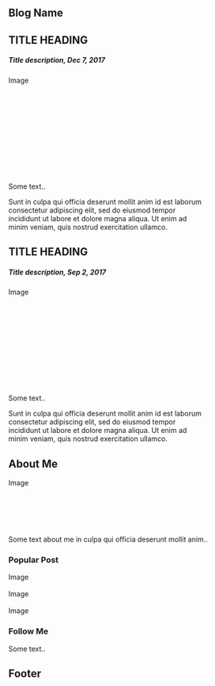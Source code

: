 
<!DOCTYPE html>
<html>
<head>
<meta name="viewport" content="width=device-width, initial-scale=1">
<style>
* {
    box-sizing: border-box;
}

/* Add a gray background color with some padding */
body {
    font-family: Arial;
    padding: 20px;
    background: #f1f1f1;
}

/* Header/Blog Title */
.header {
    padding: 30px;
    font-size: 40px;
    text-align: center;
    background: white;
}

/* Create two unequal columns that floats next to each other */
/* Left column */
.leftcolumn {   
    float: left;
    width: 75%;
}

/* Right column */
.rightcolumn {
    float: left;
    width: 25%;
    padding-left: 20px;
}

/* Fake image */
.fakeimg {
    background-color: #aaa;
    width: 100%;
    padding: 20px;
}

/* Add a card effect for articles */
.card {
     background-color: white;
     padding: 20px;
     margin-top: 20px;
}

/* Clear floats after the columns */
.row:after {
    content: "";
    display: table;
    clear: both;
}

/* Footer */
.footer {
    padding: 20px;
    text-align: center;
    background: #ddd;
    margin-top: 20px;
}

/* Responsive layout - when the screen is less than 800px wide, make the two columns stack on top of each other instead of next to each other */
@media screen and (max-width: 800px) {
    .leftcolumn, .rightcolumn {   
        width: 100%;
        padding: 0;
    }
}
</style>
</head>
<body>

<div class="header">
  <h2>Blog Name</h2>
</div>

<div class="row">
  <div class="leftcolumn">
    <div class="card">
      <h2>TITLE HEADING</h2>
      <h5>Title description, Dec 7, 2017</h5>
      <div class="fakeimg" style="height:200px;">Image</div>
      <p>Some text..</p>
      <p>Sunt in culpa qui officia deserunt mollit anim id est laborum consectetur adipiscing elit, sed do eiusmod tempor incididunt ut labore et dolore magna aliqua. Ut enim ad minim veniam, quis nostrud exercitation ullamco.</p>
    </div>
    <div class="card">
      <h2>TITLE HEADING</h2>
      <h5>Title description, Sep 2, 2017</h5>
      <div class="fakeimg" style="height:200px;">Image</div>
      <p>Some text..</p>
      <p>Sunt in culpa qui officia deserunt mollit anim id est laborum consectetur adipiscing elit, sed do eiusmod tempor incididunt ut labore et dolore magna aliqua. Ut enim ad minim veniam, quis nostrud exercitation ullamco.</p>
    </div>
  </div>
  <div class="rightcolumn">
    <div class="card">
      <h2>About Me</h2>
      <div class="fakeimg" style="height:100px;">Image</div>
      <p>Some text about me in culpa qui officia deserunt mollit anim..</p>
    </div>
    <div class="card">
      <h3>Popular Post</h3>
      <div class="fakeimg">Image</div><br>
      <div class="fakeimg">Image</div><br>
      <div class="fakeimg">Image</div>
    </div>
    <div class="card">
      <h3>Follow Me</h3>
      <p>Some text..</p>
    </div>
  </div>
</div>

<div class="footer">
  <h2>Footer</h2>
</div>

</body>
</html>



